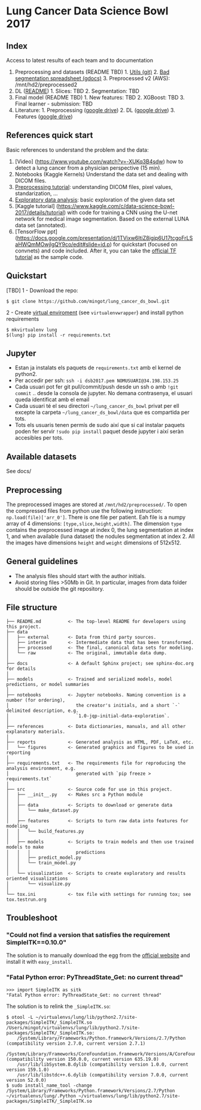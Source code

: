 # Lung Cancer Data Science Bowl 2017

## Index
Access to latest results of each team and to documentation

  1. Preprocessing and datasets (README TBD)
    1. [Utils (git)](https://github.com/mingot/lung_cancer_ds_bowl/tree/master/src/utils) 
    2. [Bad segmentation spreadsheet (gdocs)](https://docs.google.com/spreadsheets/d/15wi07edzdVLqpnviPI4qhO5gOA_Ve6MQ7RCE92YGERE/edit#gid=0)
    3. Preprocessed v2 (AWS): /mnt/hd2/preprocessed2 
  2. DL ([README](https://github.com/mingot/lung_cancer_ds_bowl/blob/master/src/jc_dl/README.md))
    1. Slices: TBD
    2. Segmentation: TBD
  3. Final model (README TBD)
    1. New features: TBD
    2. XGBoost: TBD
    3. Final learner - submission: TBD
  4. Literature: 
    1. Preprocessing ([google drive](https://drive.google.com/drive/folders/0BwtD1eiXdLQRVXo4aXFYVDVZNHM))
    2. DL ([google drive](https://drive.google.com/drive/folders/0BwtD1eiXdLQRMlhvTzJsZjNkeWs))
    3. Features ([google drive](https://drive.google.com/drive/folders/0BwtD1eiXdLQRS1d3eVlwSVpCblU))

## References quick start
Basic references to understand the problem and the data:

 1. [Video] (https://www.youtube.com/watch?v=-XUKq3B4sdw) how to detect a lung cancer from a physician perspective (15 min).
 2. Notebooks (Kaggle Kernels) Understand the data set and dealing with DICOM files. 
   1. [Preprocessing tutorial](https://www.kaggle.com/gzuidhof/data-science-bowl-2017/full-preprocessing-tutorial): understanding DICOM files, pixel values, standarization, ...
   2.  [Exploratory data analysis](https://www.kaggle.com/anokas/data-science-bowl-2017/exploratory-data-analysis): basic exploration of the given data set
 3. [Kaggle tutorial] (https://www.kaggle.com/c/data-science-bowl-2017/details/tutorial) with code for training a CNN using the U-net network for medical image segmentation. Based on the external LUNA data set (annotated).
 4. [TensorFlow ppt] (https://docs.google.com/presentation/d/1TVixw6ItiZ8igjp6U17tcgoFrLSaHWQmMOwjlgQY9co/edit#slide=id.p) for quickstart (focused on convnets) and code included. After it, you can take the [official TF tutorial](https://www.tensorflow.org/tutorials/deep_cnn/) as the sample code.

## Quickstart
 [TBD]
 1 - Download the repo:
 ```
 $ git clone https://github.com/mingot/lung_cancer_ds_bowl.git
 ```
 2 - Create [virtual enviroment](http://docs.python-guide.org/en/latest/dev/virtualenvs/) (see `virtualenvwrapper`) and install python requirements
```
$ mkvirtualenv lung
$(lung) pip install -r requirements.txt
```

## Jupyter
 - Estan ja instalats els paquets de `requirements.txt` amb el kernel de python2.
 - Per accedir per ssh: `ssh -i dsb2017.pem NOMUSUARI@34.198.153.25`
 - Cada usuari pot fer git pull/commit/push desde un ssh o amb `!git commit` .. desde la consola de jupyter. No demana contrasenya, el usuari queda identificat amb el email
 - Cada usuari té el seu directori `~/lung_cancer_ds_bowl` privat per ell excepte la carpeta `~/lung_cancer_ds_bowl/data` que es compartida per tots.
 - Tots els usuaris tenen permís de sudo així que si cal instalar paquets poden fer servir `!sudo pip install` paquet desde jupyter i així seràn accesibles per tots.

## Available datasets
See docs/ 

## Preprocessing
The preprocessed images are stored at `/mnt/hd2/preprocessed/`. To open the compressed files from python use the following instruction:
`np.load(file)['arr_0']`. There is one file per patient. Eah file is a numpy array of 4 dimensions: `[type,slice,height,width]`. The dimension `type` contains the preprocessed image at index 0, the lung segmentation at index 1, and when available (luna dataset) the nodules segmentation at index 2. All the images have dimensions `height` and `weight` dimensions of 512x512.

## General guidelines
 - The analysis files should start with the author initials.
 - Avoid storing files >50Mb in Git. In particular, images from data folder should be outside the git repository.

## File structure


```
├── README.md          <- The top-level README for developers using this project.
├── data
│   ├── external       <- Data from third party sources.
│   ├── interim        <- Intermediate data that has been transformed.
│   ├── processed      <- The final, canonical data sets for modeling.
│   └── raw            <- The original, immutable data dump.
│
├── docs               <- A default Sphinx project; see sphinx-doc.org for details
│
├── models             <- Trained and serialized models, model predictions, or model summaries
│
├── notebooks          <- Jupyter notebooks. Naming convention is a number (for ordering),
│                         the creator's initials, and a short `-` delimited description, e.g.
│                         `1.0-jqp-initial-data-exploration`.
│
├── references         <- Data dictionaries, manuals, and all other explanatory materials.
│
├── reports            <- Generated analysis as HTML, PDF, LaTeX, etc.
│   └── figures        <- Generated graphics and figures to be used in reporting
│
├── requirements.txt   <- The requirements file for reproducing the analysis environment, e.g.
│                         generated with `pip freeze > requirements.txt`
│
├── src                <- Source code for use in this project.
│   ├── __init__.py    <- Makes src a Python module
│   │
│   ├── data           <- Scripts to download or generate data
│   │   └── make_dataset.py
│   │
│   ├── features       <- Scripts to turn raw data into features for modeling
│   │   └── build_features.py
│   │
│   ├── models         <- Scripts to train models and then use trained models to make
│   │   │                 predictions
│   │   ├── predict_model.py
│   │   └── train_model.py
│   │
│   └── visualization  <- Scripts to create exploratory and results oriented visualizations
│       └── visualize.py
│
└── tox.ini            <- tox file with settings for running tox; see tox.testrun.org
```

## Troubleshoot

### "Could not find a version that satisfies the requirement SimpleITK==0.10.0"

The solution is to manually download the egg from the [official website](https://itk.org/SimpleITKDoxygen/html/PyDownloadPage.html) and install it with `easy_install`.

### "Fatal Python error: PyThreadState_Get: no current thread"
```
>>> import SimpleITK as sitk
"Fatal Python error: PyThreadState_Get: no current thread"
```
The solution is to relink the `_SimpleITK.so`:
```
$ otool -L ~/virtualenvs/lung/lib/python2.7/site-packages/SimpleITK/_SimpleITK.so 
/Users/mingot/virtualenvs/lung/lib/python2.7/site-packages/SimpleITK/_SimpleITK.so:
	/System/Library/Frameworks/Python.framework/Versions/2.7/Python (compatibility version 2.7.0, current version 2.7.1)
	/System/Library/Frameworks/CoreFoundation.framework/Versions/A/CoreFoundation (compatibility version 150.0.0, current version 635.19.0)
	/usr/lib/libSystem.B.dylib (compatibility version 1.0.0, current version 159.1.0)
	/usr/lib/libstdc++.6.dylib (compatibility version 7.0.0, current version 52.0.0)
$ sudo install_name_tool -change /System/Library/Frameworks/Python.framework/Versions/2.7/Python ~/virtualenvs/lung/.Python ~/virtualenvs/lung/lib/python2.7/site-packages/SimpleITK/_SimpleITK.so
```
